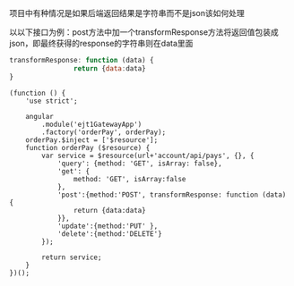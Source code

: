 项目中有种情况是如果后端返回结果是字符串而不是json该如何处理

以以下接口为例：post方法中加一个transformResponse方法将返回值包装成json，即最终获得的response的字符串则在data里面

```javascript
transformResponse: function (data) {
                return {data:data}
}
```



```
(function () {
    'use strict';

    angular
        .module('ejt1GatewayApp')
        .factory('orderPay', orderPay);
    orderPay.$inject = ['$resource'];
    function orderPay ($resource) {
        var service = $resource(url+'account/api/pays', {}, {
            'query': {method: 'GET', isArray: false},
            'get': {
                method: 'GET', isArray:false
            },
            'post':{method:'POST', transformResponse: function (data) {
                return {data:data}
            }},
            'update':{method:'PUT' },
            'delete':{method:'DELETE'}
        });

        return service;
    }
})();


```

